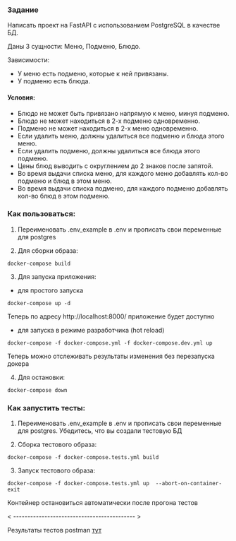 ### Задание
Написать проект на FastAPI с использованием PostgreSQL в качестве БД.

Даны 3 сущности: Меню, Подменю, Блюдо.

Зависимости:

* У меню есть подменю, которые к ней привязаны.
* У подменю есть блюда.

#### Условия:
* Блюдо не может быть привязано напрямую к меню, минуя подменю.
* Блюдо не может находиться в 2-х подменю одновременно.
* Подменю не может находиться в 2-х меню одновременно.
* Если удалить меню, должны удалиться все подменю и блюда этого меню.
* Если удалить подменю, должны удалиться все блюда этого подменю.
* Цены блюд выводить с округлением до 2 знаков после запятой.
* Во время выдачи списка меню, для каждого меню добавлять кол-во подменю и блюд в этом меню.
* Во время выдачи списка подменю, для каждого подменю добавлять кол-во блюд в этом подменю.

### Как пользоваться:

1. Переименовать .env_example в .env и прописать свои переменные для postgres

2. Для сборки образа:

```
docker-compose build
```
3. Для запуска приложения:

* для простого запуска
```
docker-compose up -d
```
Теперь по адресу http://localhost:8000/ приложение будет доступно
* для запуска в режиме разработчика (hot reload)

```
docker-compose -f docker-compose.yml -f docker-compose.dev.yml up
```
Теперь можно отслеживать результаты изменения без перезапуска докера

4. Для остановки:
```
docker-compose down
```

### Как запустить тесты:
1. Переименовать .env_example в .env и прописать свои переменные для postgres. Убедитесь, что вы создали тестовую БД

2. Сборка тестового образа:
```
docker-compose -f docker-compose.tests.yml build
```
3. Запуск тестового образа:
```
docker-compose -f docker-compose.tests.yml up  --abort-on-container-exit
```
Контейнер остановиться автоматически после прогона тестов

< ------------------------------------------- >

Результаты тестов postman [тут](<menu app.postman_test_run.json>)
